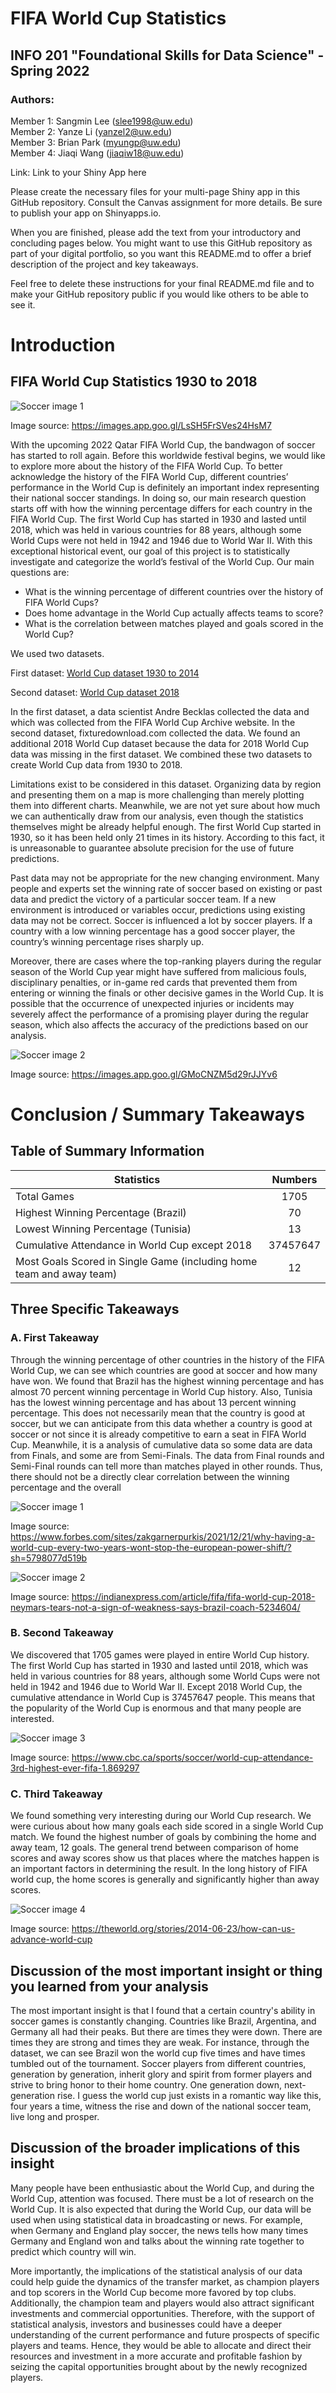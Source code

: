 #  FIFA World Cup Statistics
## INFO 201 "Foundational Skills for Data Science" - Spring 2022

### Authors:

Member 1: Sangmin Lee ([slee1998\@uw.edu](mailto:slee1998@uw.edu))\
Member 2: Yanze Li ([yanzel2\@uw.edu](mailto:yanzel2@uw.edu))\
Member 3: Brian Park ([myungp\@uw.edu](mailto:myungp@uw.edu))\
Member 4: Jiaqi Wang ([jiaqiw18\@uw.edu](mailto:jiaqiw18@uw.edu))


Link: Link to your Shiny App here

Please create the necessary files for your multi-page Shiny app in this GitHub repository. Consult the Canvas assignment for more details. Be sure to publish your app on Shinyapps.io.

When you are finished, please add the text from your introductory and concluding pages below. You might want to use this GitHub repository as part of your digital portfolio, so you want this README.md to offer a brief description of the project and key takeaways.

Feel free to delete these instructions for your final README.md file and to make your GitHub repository public if you would like others to be able to see it.

# Introduction

## FIFA World Cup Statistics 1930 to 2018


![Soccer image 1](https://i.ytimg.com/vi/ILOFwBBcGv4/maxresdefault.jpg)

Image source: https://images.app.goo.gl/LsSH5FrSVes24HsM7

With the upcoming 2022 Qatar FIFA World Cup, the bandwagon of soccer has started to roll again. Before this worldwide festival begins, we would like to explore more about the history of the FIFA World Cup. To better acknowledge the history of the FIFA World Cup, different countries’ performance in the World Cup is definitely an important index representing their national soccer standings. In doing so, our main research question starts off with how the winning percentage differs for each country in the FIFA World Cup. The first World Cup has started in 1930 and lasted until 2018, which was held in various countries for 88 years, although some World Cups were not held in 1942 and 1946 due to World War II. With this exceptional historical event, our goal of this project is to statistically investigate and categorize the world’s festival of the World Cup. Our main questions are:

* What is the winning percentage of different countries over the history of FIFA World Cups?
* Does home advantage in the World Cup actually affects teams to score?
* What is the correlation between matches played and goals scored in the World Cup?

We used two datasets.

First dataset: [World Cup dataset 1930 to 2014](https://www.kaggle.com/datasets/abecklas/fifa-world-cup?select=WorldCupMatches.csv)

Second dataset: [World Cup dataset 2018](https://fixturedownload.com/results/fifa-world-cup-2018)

In the first dataset, a data scientist Andre Becklas collected the data and which was collected from the FIFA World Cup Archive website. In the second dataset, fixturedownload.com collected the data. We found an additional 2018 World Cup dataset because the data for 2018 World Cup data was missing in the first dataset. We combined these two datasets to create World Cup data from 1930 to 2018.

Limitations exist to be considered in this dataset. Organizing data by region and presenting them on a map is more challenging than merely plotting them into different charts. Meanwhile, we are not yet sure about how much we can authentically draw from our analysis, even though the statistics themselves might be already helpful enough. The first World Cup started in 1930, so it has been held only 21 times in its history. According to this fact, it is unreasonable to guarantee absolute precision for the use of future predictions.

Past data may not be appropriate for the new changing environment. Many people and experts set the winning rate of soccer based on existing or past data and predict the victory of a particular soccer team. If a new environment is introduced or variables occur, predictions using existing data may not be correct. Soccer is influenced a lot by soccer players. If a country with a low winning percentage has a good soccer player, the country’s winning percentage rises sharply up.

Moreover, there are cases where the top-ranking players during the regular season of the World Cup year might have suffered from malicious fouls, disciplinary penalties, or in-game red cards that prevented them from entering or winning the finals or other decisive games in the World Cup. It is possible that the occurrence of unexpected injuries or incidents may severely affect the performance of a promising player during the regular season, which also affects the accuracy of the predictions based on our analysis.



![Soccer image 2](https://a3.espncdn.com/combiner/i?img=%2Fphoto%2F2014%2F0304%2Fsoc_g_WCtrophy_d1_1296x729.jpg)

Image source: https://images.app.goo.gl/GMoCNZM5d29rJJYv6


# Conclusion / Summary Takeaways
## Table of Summary Information

| Statistics | Numbers
| -------------     |:-------------:
| Total Games      | 1705
| Highest Winning Percentage (Brazil)      | 70
| Lowest Winning Percentage (Tunisia)      | 13
| Cumulative Attendance in World Cup except 2018      | 37457647
| Most Goals Scored in Single Game (including home team and away team)      | 12

## Three Specific Takeaways

### A. First Takeaway

Through the winning percentage of other countries in the history of the FIFA World Cup, we can see which countries are good at soccer and how many have won. We found that Brazil has the highest winning percentage and has almost 70 percent winning percentage in World Cup history. Also, Tunisia has the lowest winning percentage and has about 13 percent winning percentage. This does not necessarily mean that the country is good at soccer, but we can anticipate from this data whether a country is good at soccer or not since it is already competitive to earn a seat in FIFA World Cup. Meanwhile, it is a analysis of cumulative data so some data are data from Finals, and some are from Semi-Finals. The data from Final rounds and Semi-Final rounds can tell more than matches played in other rounds. Thus, there should not be a directly clear correlation between the winning percentage and the overall

![Soccer image 1](https://imageio.forbes.com/specials-images/imageserve/61c1aa77350ef090aa981514/France-v-Croatia---2018-FIFA-World-Cup-Russia-Final/960x0.jpg?format=jpg&width=960)

Image source: https://www.forbes.com/sites/zakgarnerpurkis/2021/12/21/why-having-a-world-cup-every-two-years-wont-stop-the-european-power-shift/?sh=5798077d519b

![Soccer image 2](https://images.indianexpress.com/2018/06/neymar-75912.jpg)

Image source: https://indianexpress.com/article/fifa/fifa-world-cup-2018-neymars-tears-not-a-sign-of-weakness-says-brazil-coach-5234604/
### B. Second Takeaway

We discovered that 1705 games were played in entire World Cup history. The first World Cup has started in 1930 and lasted until 2018, which was held in various countries for 88 years, although some World Cups were not held in 1942 and 1946 due to World War II. Except 2018 World Cup, the cumulative attendance in World Cup is 37457647 people. This means that the popularity of the World Cup is enormous and that many people are interested.

![Soccer image 3](https://i.cbc.ca/1.2057932.1381895189!/httpImage/image.jpg_gen/derivatives/original_1180/soccer-city-crowd-584.jpg)

Image source: https://www.cbc.ca/sports/soccer/world-cup-attendance-3rd-highest-ever-fifa-1.869297

### C. Third Takeaway

We found something very interesting during our World Cup research. We were curious about how many goals each side scored in a single World Cup match. We found the highest number of goals by combining the home and away team, 12 goals. The general trend between comparison of home scores and away scores show us that places where the matches happen is an important factors in determining the result. In the long history of FIFA world cup, the home scores is generally and significantly higher than away scores. 

![Soccer image 4](https://theworld.org/_next/image?url=https%3A%2F%2Fmedia.pri.org%2Fs3fs-public%2Fstory%2Fimages%2Fgoal2.jpg&w=600&q=75)

Image source: https://theworld.org/stories/2014-06-23/how-can-us-advance-world-cup

## Discussion of the most important insight or thing you learned from your analysis
The most important insight is that I found that a certain country's ability in soccer games is constantly changing. Countries like Brazil, Argentina, and Germany all had their peaks. But there are times they were down. There are times they are strong and times they are weak. For instance, through the dataset, we can see Brazil won the world cup five times and have times tumbled out of the tournament. Soccer players from different countries, generation by generation, inherit glory and spirit from former players and strive to bring honor to their home country. One generation down, next-generation rise. I guess the world cup just exists in a romantic way like this, four years a time, witness the rise and down of the national soccer team, live long and prosper.

## Discussion of the broader implications of this insight

Many people have been enthusiastic about the World Cup, and during the World Cup, attention was focused. There must be a lot of research on the World Cup. It is also expected that during the World Cup, our data will be used when using statistical data in broadcasting or news. For example, when Germany and England play soccer, the news tells how many times Germany and England won and talks about the winning rate together to predict which country will win.

More importantly, the implications of the statistical analysis of our data could help guide the dynamics of the transfer market, as champion players and top scorers in the World Cup become more favored by top clubs. Additionally, the champion team and players would also attract significant investments and commercial opportunities. Therefore, with the support of statistical analysis, investors and businesses could have a deeper understanding of the current performance and future prospects of specific players and teams. Hence, they would be able to allocate and direct their resources and investment in a more accurate and profitable fashion by seizing the capital opportunities brought about by the newly recognized players.
